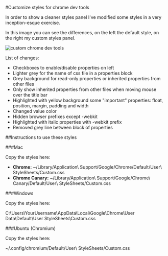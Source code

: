 #Customize styles for chrome dev tools

In order to show a cleaner styles panel I've modified some styles in a very inception-esque exercise.

In this image you can see the differences, on the left the default style, on the right my custom styles panel.

![custom chrome dev tools](http://dl.dropbox.com/u/1223708/custom-chrome-dev-tools.png)

List of changes:

* Checkboxes to enable/disable properties on left
* Lighter grey for the name of css file in a properties block
* Grey background for read-only properties or inherited properties from other files
* Only show inherited properties from other files when moving mouse over the title bar
* Highlighted with yellow background some "important" properties: float, position, margin, padding and width
* Changed value color
* Hidden browser prefixes except -webkit
* Highlighted with italic properties with -webkit prefix
* Removed grey line between block of properties

##Instructions to use these styles

###Mac

Copy the styles here:

* **Chrome:** ~/Library/Application\ Support/Google/Chrome/Default/User\ StyleSheets/Custom.css 
* **Chrome Canary:** ~/Library/Application\ Support/Google/Chrome\ Canary/Default/User\ StyleSheets/Custom.css

###Windows

Copy the styles here:

C:\Users\YourUsername\AppData\Local\Google\Chrome\User Data\Default\User StyleSheets\Custom.css

###Ubuntu (Chromium)

Copy the styles here:

~/.config/chromium/Default/User\ StyleSheets/Custom.css
